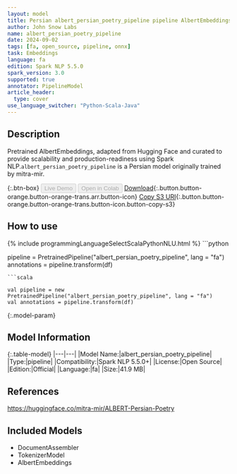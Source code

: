 ```yaml
---
layout: model
title: Persian albert_persian_poetry_pipeline pipeline AlbertEmbeddings from mitra-mir
author: John Snow Labs
name: albert_persian_poetry_pipeline
date: 2024-09-02
tags: [fa, open_source, pipeline, onnx]
task: Embeddings
language: fa
edition: Spark NLP 5.5.0
spark_version: 3.0
supported: true
annotator: PipelineModel
article_header:
  type: cover
use_language_switcher: "Python-Scala-Java"
---
```


## Description

Pretrained AlbertEmbeddings, adapted from Hugging Face and curated to provide scalability and production-readiness using Spark NLP.`albert_persian_poetry_pipeline` is a Persian model originally trained by mitra-mir.

{:.btn-box}
<button class="button button-orange" disabled>Live Demo</button>
<button class="button button-orange" disabled>Open in Colab</button>
[Download](https://s3.amazonaws.com/auxdata.johnsnowlabs.com/public/models/albert_persian_poetry_pipeline_fa_5.5.0_3.0_1725306635075.zip){:.button.button-orange.button-orange-trans.arr.button-icon}
[Copy S3 URI](s3://auxdata.johnsnowlabs.com/public/models/albert_persian_poetry_pipeline_fa_5.5.0_3.0_1725306635075.zip){:.button.button-orange.button-orange-trans.button-icon.button-copy-s3}

## How to use



<div class="tabs-box" markdown="1">
{% include programmingLanguageSelectScalaPythonNLU.html %}
```python

pipeline = PretrainedPipeline("albert_persian_poetry_pipeline", lang = "fa")
annotations =  pipeline.transform(df)   

```
```scala

val pipeline = new PretrainedPipeline("albert_persian_poetry_pipeline", lang = "fa")
val annotations = pipeline.transform(df)

```
</div>

{:.model-param}
## Model Information

{:.table-model}
|---|---|
|Model Name:|albert_persian_poetry_pipeline|
|Type:|pipeline|
|Compatibility:|Spark NLP 5.5.0+|
|License:|Open Source|
|Edition:|Official|
|Language:|fa|
|Size:|41.9 MB|

## References

https://huggingface.co/mitra-mir/ALBERT-Persian-Poetry

## Included Models

- DocumentAssembler
- TokenizerModel
- AlbertEmbeddings
